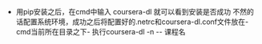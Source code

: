 - 用pip安装之后，在cmd中输入 coursera-dl 就可以看到安装是否成功
不然的话配置系统环境，成功之后将配置好的.netrc和coursera-dl.conf文件放在-cmd当前所在目录之下-
执行coursera-dl -n -- 课程名
